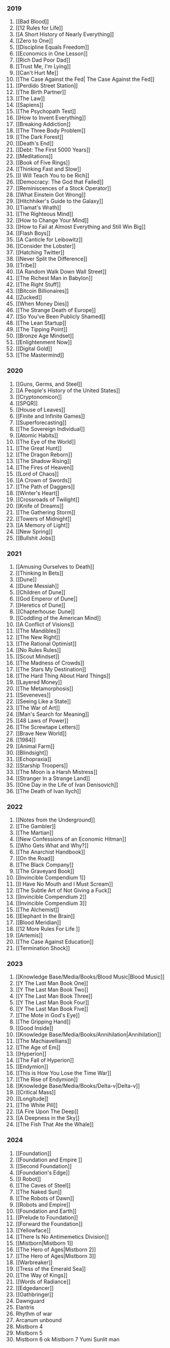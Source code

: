 
### 2019
1. [[Bad Blood]] 
2. [[12 Rules for Life]]
3. [[A Short History of Nearly Everything]] 
4. [[Zero to One]]
5. [[Discipline Equals Freedom]]
6. [[Economics in One Lesson]]
7. [[Rich Dad Poor Dad]] 
8. [[Trust Me, I'm Lying]]
9. [[Can't Hurt Me]]
10. [[The Case Against the Fed| The Case Against the Fed]]
11. [[Perdido Street Station]] 
12. [[The Birth Partner]]
13. [[The Law]]
14. [[Sapiens]]
15. [[The Psychopath Test]]
16. [[How to Invent Everything]]
17. [[Breaking Addiction]]
18. [[The Three Body Problem]]
19. [[The Dark Forest]]
20. [[Death's End]]
21. [[Debt: The First 5000 Years]]
22. [[Meditations]]
23. [[Book of Five Rings]]
24. [[Thinking Fast and Slow]]
25. [[I Will Teach You to be Rich]]
26. [[Democracy: The God that Failed]]
27. [[Reminiscences of a Stock Operator]]
28. [[What Einstein Got Wrong]]
29. [[Hitchhiker's Guide to the Galaxy]]
30. [[Tiamat's Wrath]]
31. [[The Righteous Mind]]
32. [[How to Change Your Mind]]
33. [[How to Fail at Almost Everything and Still Win Big]]
34. [[Flash Boys]]
35. [[A Canticle for Leibowitz]]
36. [[Consider the Lobster]]
37. [[Hatching Twitter]]
38. [[Never Split the Difference]]
39. [[Tribe]]
40. [[A Random Walk Down Wall Street]]
41. [[The Richest Man in Babylon]]
42. [[The Right Stuff]]
43. [[Bitcoin Billionaires]]
44. [[Zucked]]
45. [[When Money Dies]]
46. [[The Strange Death of Europe]]
47. [[So You've Been Publicly Shamed]]
48. [[The Lean Startup]]
49. [[The Tipping Point]]
50. [[Bronze Age Mindset]]
51. [[Enlightenment Now]]
52. [[Digital Gold]]
53. [[The Mastermind]]

### 2020
1. [[Guns, Germs, and Steel]]
2. [[A People's History of the United States]]
3. [[Cryptonomicon]]
4. [[SPQR]]
5. [[House of Leaves]]
6. [[Finite and Infinite Games]]
7. [[Superforecasting]]
8. [[The Sovereign Individual]]
9. [[Atomic Habits]]
10. [[The Eye of the World]]
11. [[The Great Hunt]]
12. [[The Dragon Reborn]]
13. [[The Shadow Rising]]
14. [[The Fires of Heaven]]
15. [[Lord of Chaos]]
16. [[A Crown of Swords]]
17. [[The Path of Daggers]]
18. [[Winter's Heart]]
19. [[Crossroads of Twilight]]
20. [[Knife of Dreams]]
21. [[The Gathering Storm]]
22. [[Towers of Midnight]]
23. [[A Memory of Light]]
24. [[New Spring]]
25. [[Bullshit Jobs]]

### 2021
1. [[Amusing Ourselves to Death]]
2. [[Thinking In Bets]]
3. [[Dune]]
4. [[Dune Messiah]]
5. [[Children of Dune]]
6. [[God Emperor of Dune]]
7. [[Heretics of Dune]]
8. [[Chapterhouse: Dune]]
9. [[Coddling of the American Mind]]
10. [[A Conflict of Visions]]
11. [[The Mandibles]]
12. [[The New Right]]
13. [[The Rational Optimist]]
14. [[No Rules Rules]]
15. [[Scout Mindset]]
16. [[The Madness of Crowds]]
17. [[The Stars My Destination]]
18. [[The Hard Thing About Hard Things]]
19. [[Layered Money]]
20. [[The Metamorphosis]]
21. [[Seveneves]]
22. [[Seeing Like a State]]
23. [[The War of Art]]
24. [[Man's Search for Meaning]]
25. [[48 Laws of Power]]
26. [[The Screwtape Letters]]
27. [[Brave New World]]
28. [[1984]]
29. [[Animal Farm]]
30. [[Blindsight]]
31. [[Echopraxia]]
32. [[Starship Troopers]]
33. [[The Moon is a Harsh Mistress]]
34. [[Stranger In a Strange Land]]
35. [[One Day in the Life of Ivan Denisovich]]
36. [[The Death of Ivan Ilych]]

### 2022
1. [[Notes from the Underground]]
2. [[The Gambler]]
3. [[The Martian]]
4. [[New Confessions of an Economic Hitman]]
5. [[Who Gets What and Why?]]
6. [[The Anarchist Handbook]]
7. [[On the Road]]
8. [[The Black Company]]
9. [[The Graveyard Book]]
10. [[Invincible Compendium 1]]
11. [[I Have No Mouth and I Must Scream]]
12. [[The Subtle Art of Not Giving a Fuck]]
13. [[Invincible Compendium 2]]
14. [[Invincible Compendium 3]]
15. [[The Alchemist]]
16. [[Elephant In the Brain]]
17. [[Blood Meridian]]
18. [[12 More Rules For Life ]]
19. [[Artemis]]
20. [[The Case Against Education]]
21. [[Termination Shock]]

### 2023
1. [[Knowledge Base/Media/Books/Blood Music|Blood Music]]
2. [[Y The Last Man Book One]]
3. [[Y The Last Man Book Two]]
4. [[Y The Last Man Book Three]]
5. [[Y The Last Man Book Four]]
6. [[Y The Last Man Book Five]]
7. [[The Mote in God's Eye]] 
8. [[The Gripping Hand]] 
9. [[Good Inside]] 
10. [[Knowledge Base/Media/Books/Annihilation|Annihilation]]
11. [[The Machiavellians]]
12. [[The Age of Em]] 
13. [[Hyperion]] 
14. [[The Fall of Hyperion]]
15. [[Endymion]] 
16. [[This is How You Lose the Time War]]
17. [[The Rise of Endymion]]
18. [[Knowledge Base/Media/Books/Delta-v|Delta-v]]
19. [[Critical Mass]] 
20. [[Longitude]]
21. [[The White Pill]]
22. [[A Fire Upon The Deep]]
23. [[A Deepness in the Sky]]
24. [[The Fish That Ate the Whale]]

### 2024
1. [[Foundation]] 
2. [[Foundation and Empire ]] 
3. [[Second Foundation]]
4. [[Foundation's Edge]]
5. [[I Robot]]
6. [[The Caves of Steel]]
7. [[The Naked Sun]]
8. [[The Robots of Dawn]]
9. [[Robots and Empire]]
10. [[Foundation and Earth]]
11. [[Prelude to Foundation]]
12. [[Forward the Foundation]]
13. [[Yellowface]]
14. [[There Is No Antimemetics Division]]
15. [[Mistborn|Mistborn 1]]
16. [[The Hero of Ages|Mistborn 2]]
17. [[The Hero of Ages|Mistborn 3]]
18. [[Warbreaker]]
19. [[Tress of the Emerald Sea]]
20. [[The Way of Kings]]
21. [[Words of Radiance]]
22. [[Edgedancer]]
23. [[Oathbringer]]
24. Dawnguard
25. Elantris 
26. Rhythm of war
27. Arcanum unbound 
28. Mistborn 4
29. Mistborn 5
30. Mistborn 6
ok
Mistborn 7
Yumi
Sunlit man

